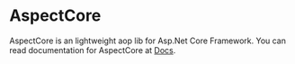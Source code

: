 # AspectCore
AspectCore is an lightweight aop lib for Asp.Net Core Framework.
You can read documentation for AspectCore at [Docs](https://docs.aspectcore.org). 


